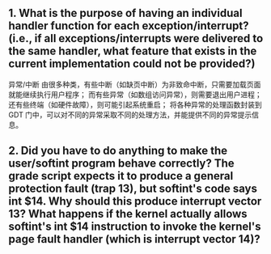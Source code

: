 ## 1. What is the purpose of having an individual handler function for each exception/interrupt? (i.e., if all exceptions/interrupts were delivered to the same handler, what feature that exists in the current implementation could not be provided?)

异常/中断 由很多种类，有些中断（如缺页中断）为非致命中断，只需要加载页面就能继续执行用户程序；
而有些异常（如数组访问异常），则需要退出用户进程；还有些终端（如硬件故障），则可能引起系统重启；
将各种异常的处理函数封装到 GDT 门中，可以对不同的异常采取不同的处理方法，并能提供不同的异常提示信息。


## 2. Did you have to do anything to make the user/softint program behave correctly? The grade script expects it to produce a general protection fault (trap 13), but softint's code says int $14. Why should this produce interrupt vector 13? What happens if the kernel actually allows softint's int $14 instruction to invoke the kernel's page fault handler (which is interrupt vector 14)?

